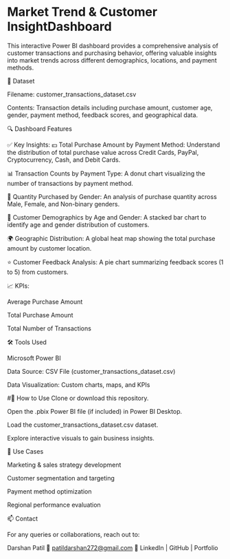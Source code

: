 # Market Trend & Customer InsightDashboard


This interactive Power BI dashboard provides a comprehensive analysis of customer transactions and purchasing behavior, offering valuable insights into market trends across different demographics, locations, and payment methods.


📂 Dataset


Filename: customer_transactions_dataset.csv

Contents: Transaction details including purchase amount, customer age, gender, payment method, feedback scores, and geographical data.

🔍 Dashboard Features


✅ Key Insights:
💵 Total Purchase Amount by Payment Method: Understand the distribution of total purchase value across Credit Cards, PayPal, Cryptocurrency, Cash, and Debit Cards.

📊 Transaction Counts by Payment Type: A donut chart visualizing the number of transactions by payment method.

👥 Quantity Purchased by Gender: An analysis of purchase quantity across Male, Female, and Non-binary genders.

👤 Customer Demographics by Age and Gender: A stacked bar chart to identify age and gender distribution of customers.

🌍 Geographic Distribution: A global heat map showing the total purchase amount by customer location.

⭐ Customer Feedback Analysis: A pie chart summarizing feedback scores (1 to 5) from customers.

📈 KPIs:

Average Purchase Amount

Total Purchase Amount

Total Number of Transactions

🛠 Tools Used


Microsoft Power BI

Data Source: CSV File (customer_transactions_dataset.csv)

Data Visualization: Custom charts, maps, and KPIs

#🚀 How to Use
Clone or download this repository.

Open the .pbix Power BI file (if included) in Power BI Desktop.

Load the customer_transactions_dataset.csv dataset.

Explore interactive visuals to gain business insights.

📌 Use Cases


Marketing & sales strategy development

Customer segmentation and targeting

Payment method optimization

Regional performance evaluation

📫 Contact


For any queries or collaborations, reach out to:

Darshan Patil
📧 patildarshan272@gmail.com
🔗 LinkedIn | GitHub | Portfolio


